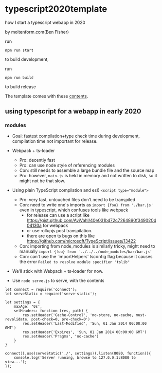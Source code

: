 # typescript2020template

how I start a typescript webapp in 2020

by moltenform.com(Ben Fisher)

run

`npm run start`

to build development,

run

`npm run build`

to build release

The template comes with these [contents](./src/contents.md).


## using typescript for a webapp in early 2020

### modules

* Goal: fastest compilation+type check time during development, compilation time not important for release.
* Webpack + ts-loader
    * Pro: decently fast
    * Pro: can use node style of referencing modules
    * Con: still needs to assemble a large bundle file and the source map
    * Pro: however, `main.js` is held in memory and not written to disk, so it might not be that slow.
* Using plain TypeScript compilation and es6 `<script type="module">`
    * Pro: very fast, untouched files don't need to be transpiled
    * Con: need to write one's imports as `import {foo} from './bar.js'` even in typescript, which confuses tools like webpack
        * for release can use a script like https://gist.github.com/AviVahl/40e031bd72c7264890f349020d04130a for webpack
        * or use rollupjs post transpilation.
        * there are open ts bugs on this like https://github.com/microsoft/TypeScript/issues/13422
    * Con: importing from node_modules is similarly tricky, might need to manually `import {foo} from '../../../node_modules/bar/bar.js'`
    * Con: can't use the 'importHelpers' tsconfig flag because it causes the error `Failed to resolve module specifier "tslib"` 
* We'll stick with Webpack + ts-loader for now.
  
  
* Use `node serve.js` to serve, with the contents
```
let connect = require('connect');
let serveStatic = require('serve-static');

let settings = {
    maxAge: '0s',
    setHeaders: function (res, path) {
        res.setHeader('Cache-Control', 'no-store, no-cache, must-revalidate, post-check=0, pre-check=0')
        res.setHeader('Last-Modified', 'Sun, 01 Jan 2014 00:00:00 GMT')
        res.setHeader('Expires', 'Sun, 01 Jan 2014 00:00:00 GMT')
        res.setHeader('Pragma', 'no-cache')
    }
}

connect().use(serveStatic('./', settings)).listen(8080, function(){
    console.log('Server running, browse to 127.0.0.1:8080 to view...');
});

```
